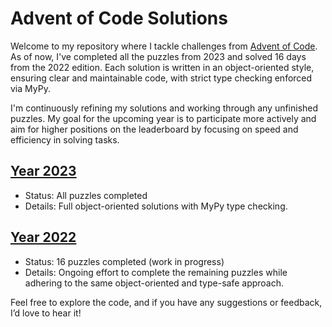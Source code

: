 # Advent of Code Solutions
Welcome to my repository where I tackle challenges from [Advent of Code](https://adventofcode.com). As of now, I've completed all the puzzles from 2023 and solved 16 days from the 2022 edition. Each solution is written in an object-oriented style, ensuring clear and maintainable code, with strict type checking enforced via MyPy.

I'm continuously refining my solutions and working through any unfinished puzzles. My goal for the upcoming year is to participate more actively and aim for higher positions on the leaderboard by focusing on speed and efficiency in solving tasks.

## [Year 2023](2023/)
- Status: All puzzles completed
- Details: Full object-oriented solutions with MyPy type checking.
## [Year 2022](2022/)
- Status: 16 puzzles completed (work in progress)
- Details: Ongoing effort to complete the remaining puzzles while adhering to the same object-oriented and type-safe approach.

Feel free to explore the code, and if you have any suggestions or feedback, I’d love to hear it!
